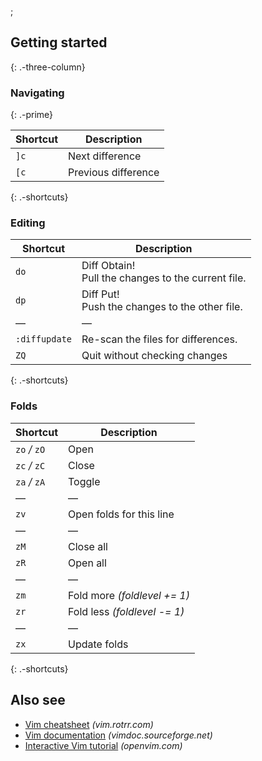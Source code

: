 ;

Getting started
---------------

{: .-three-column}

### Navigating

{: .-prime}

<table><thead><tr class="header"><th>Shortcut</th><th>Description</th></tr></thead><tbody><tr class="odd"><td><code>]c</code></td><td>Next difference</td></tr><tr class="even"><td><code>[c</code></td><td>Previous difference</td></tr></tbody></table>

{: .-shortcuts}

### Editing

<table><thead><tr class="header"><th>Shortcut</th><th>Description</th></tr></thead><tbody><tr class="odd"><td><code>do</code></td><td>Diff Obtain!<br />
Pull the changes to the current file.</td></tr><tr class="even"><td><code>dp</code></td><td>Diff Put!<br />
Push the changes to the other file.</td></tr><tr class="odd"><td>—</td><td>—</td></tr><tr class="even"><td><code>:diffupdate</code></td><td>Re-scan the files for differences.</td></tr><tr class="odd"><td><code>ZQ</code></td><td>Quit without checking changes</td></tr></tbody></table>

{: .-shortcuts}

### Folds

<table><thead><tr class="header"><th>Shortcut</th><th>Description</th></tr></thead><tbody><tr class="odd"><td><code>zo</code> <em>/</em> <code>zO</code></td><td>Open</td></tr><tr class="even"><td><code>zc</code> <em>/</em> <code>zC</code></td><td>Close</td></tr><tr class="odd"><td><code>za</code> <em>/</em> <code>zA</code></td><td>Toggle</td></tr><tr class="even"><td>—</td><td>—</td></tr><tr class="odd"><td><code>zv</code></td><td>Open folds for this line</td></tr><tr class="even"><td>—</td><td>—</td></tr><tr class="odd"><td><code>zM</code></td><td>Close all</td></tr><tr class="even"><td><code>zR</code></td><td>Open all</td></tr><tr class="odd"><td>—</td><td>—</td></tr><tr class="even"><td><code>zm</code></td><td>Fold more <em>(foldlevel += 1)</em></td></tr><tr class="odd"><td><code>zr</code></td><td>Fold less <em>(foldlevel -= 1)</em></td></tr><tr class="even"><td>—</td><td>—</td></tr><tr class="odd"><td><code>zx</code></td><td>Update folds</td></tr></tbody></table>

{: .-shortcuts}

Also see
--------

-   [Vim cheatsheet](https://vim.rtorr.com/) *(vim.rotrr.com)*
-   [Vim documentation](http://vimdoc.sourceforge.net/htmldoc/) *(vimdoc.sourceforge.net)*
-   [Interactive Vim tutorial](http://openvim.com/) *(openvim.com)*
